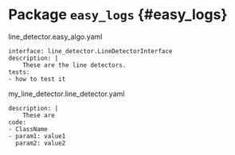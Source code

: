 # Package `easy_logs` {#easy_logs}


line_detector.easy_algo.yaml

    interface: line_detector.LineDetectorInterface
    description: |
        These are the line detectors.
    tests:
    - how to test it

my_line_detector.line_detector.yaml

    description: |
        These are
    code:
    - ClassName
    - param1: value1
      param2: value2
